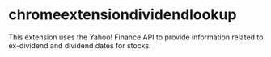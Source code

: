 # chromeextensiondividendlookup
This extension uses the Yahoo! Finance API to provide information related to ex-dividend and dividend dates for stocks.
